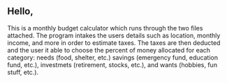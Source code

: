 ## Hello,
This is a monthly budget calculator which runs through the two files attached. The program intakes the users details such as location, monthly income, and more in order to estimate taxes. The taxes are then deducted and the user it able to choose the percent of money allocated for each category: needs (food, shelter, etc.) savings (emergency fund, education fund, etc.), investmets (retirement, stocks, etc.), and wants (hobbies, fun stuff, etc.). 
